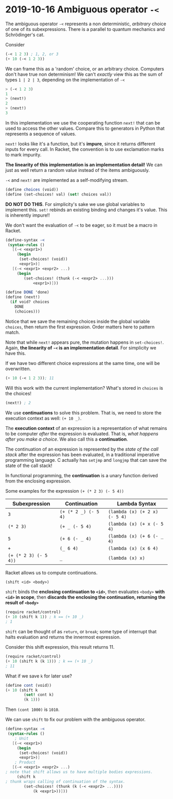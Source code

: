 # 2019-10-16 Ambiguous operator `-<`

The ambiguous operator `-<` represents a non deterministic, *arbitrary* choice of one of its subexpressions. There is a parallel to quantum mechanics and Schrödinger's cat.

Consider 

```scheme
(-< 1 2 3) ; 1, 2, or 3
(+ 10 (-< 1 2 3))
```

We can frame this as a 'random' choice, or an arbitrary choice. Computers don't have true non determinism! We can't *exactly* view this as the sum of types `1 | 2 | 3`, depending on the implementation of `-<`

```scheme
> (-< 1 2 3)
1
> (next!)
2
> (next!)
3
```

In this implementation we use the cooperating function `next!` that can be used to access the other values. Compare this to generators in Python that represents a sequence of values.

`next!` looks like it's a function, but it's **impure**, since it returns different inputs for every call. In Racket, the convention is to use exclamation marks to mark impurity.

**The linearity of this implementation is an implementation detail!** We can just as well return a random value instead of the items ambiguously.


`-<` and `next!` are implemented as a self-modifying stream.

```scheme
(define choices (void))
(define (set-choices! val) (set! choices val))
```

**DO NOT DO THIS**. For simplicity's sake we use global variables to implement this. `set!` rebinds an existing binding and changes it's value. This is inherently impure!!

We don't want the evaluation of `-<` to be eager, so it must be a macro in Racket.

```scheme
(define-syntax -<
 (syntax-rules ()
   [(-< <expr1>)
     (begin
      (set-choices! (void))
      <expr1>)]
   [(-< <expr1> <expr2> ...)
     (begin
        (set-choices! (thunk (-< <expr2> ...)))
            <expr1>)]))
```

```scheme
(define DONE 'done)
(define (next!)
  (if void? choices
    DONE
    (choices)))
```
Notice that we save the remaining choices inside the global variable `choices`, then return the first expression. Order matters here to pattern match. 

Note that while `next!` appears pure, the mutation happens in `set-choices!`. Again, **the linearity of `-<` is an implementation detail**. For simplicity we have this.

If we have two different choice expressions at the same time, one will be overwritten.

```scheme
(+ 10 (-< 1 2 3)); 11
```

Will this work with the current implementation? What's stored in `choices` is the choices!

```scheme
(next!) ; 2
```

We use **continuations** to solve this problem. That is, we need to store the execution context as well: `(+ 10 _)`.

The **execution context** of an expression is a representation of what remains to be computer *after* the expression is evaluated. That is, *what happens after you make a choice*. We also call this a **continuation**.


The continuation of an expression is represented by the *state of the call stack* after the expression has been evaluated, in a traditional imperative programming language. C actually has `setjmp` and `longjmp` that can save the state of the call stack!

In functional programming, the **continuation** is a unary function derived from the enclosing expression.

Some examples for the expression `(+ (* 2 3) (- 5 4))`

|Subexpression|Continuation|Lambda Syntax|
|---|---|---|
|`3`|`(+ (* 2 _) (- 5 4)`|`(lambda (x) (+ 2 x) (- 5 4)`|
|`(* 2 3)`|`(+ _ (- 5 4)`|`(lambda (x) (+ x (- 5 4)`|
|`5`|`(+ 6 (- _ 4)`|`(lambda (x) (+ 6 (- _ 4)`|
|`+`|`(_ 6 4)`|`(lambda (x) (x 6 4)`|
|`(+ (* 2 3) (- 5 4))`|`_`|`(lambda (x) x)`|

Racket allows us to compute continuations.
```scheme
(shift <id> <body>)
```
`shift` binds the **enclosing continuation to `<id>`**, then evaluates `<body>` **with `<id>` in scope**, then **discards the enclosing the continuation, returning the result of `<body>`**


```scheme
(require racket/control)
(+ 10 (shift k 1)) ; k == (+ 10 _)
; 1
```

`shift` can be thought of as `return`, or `break`; some type of interrupt that halts evaluation and returns the innermost expression.

Consider this shift expression, this result returns 11.

```scheme
(require racket/control)
(+ 10 (shift k (k 1))) ; k == (+ 10 _)
; 11
```

What if we save `k` for later use?

```scheme
(define cont (void))
(+ 10 (shift k 
        (set! cont k)
        (k 1)))
```
Then `(cont 1000)` is `1010`.

We can use `shift` to fix our problem with the ambiguous operator.


```scheme
(define-syntax -<
 (syntax-rules ()
    ; Unit
   [(-< <expr1>)
     (begin
      (set-choices! (void))
      <expr1>)]
    ; Product
   [(-< <expr1> <expr2> ...)
; note that shift allows us to have multiple bodies expressions.
     (shift k 
; thunk wraps calling of continuation of the syntax.
        (set-choices! (thunk (k (-< <expr2> ...))))
            (k <expr1>))]))
```

